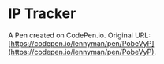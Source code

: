 # IP Tracker

A Pen created on CodePen.io. Original URL: [https://codepen.io/lennyman/pen/PobeVyP](https://codepen.io/lennyman/pen/PobeVyP).


